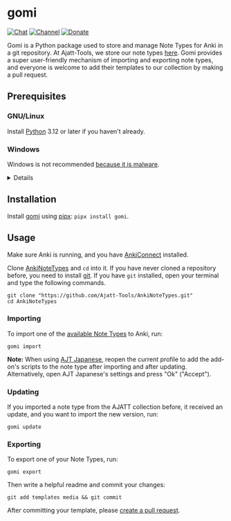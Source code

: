 # gomi

[![Chat](https://img.shields.io/badge/chat-join-green.svg)](https://tatsumoto-ren.github.io/blog/join-our-community.html)
[![Channel](https://shields.io/badge/channel-subscribe-blue?logo=telegram&color=3faee8)](https://t.me/ajatt_tools)
[![Donate](https://img.shields.io/badge/patreon-support-orange)](https://tatsumoto.neocities.org/blog/donating-to-tatsumoto)

Gomi is a Python package used to store and manage Note Types for Anki in a git repository. 
At Ajatt-Tools, we store our note types [here](https://github.com/Ajatt-Tools/AnkiNoteTypes).
Gomi provides a super user-friendly mechanism of importing and exporting note types,
and everyone is welcome to add their templates to our collection by making a pull request.

## Prerequisites

### GNU/Linux

Install [Python](https://wiki.archlinux.org/title/Python) 3.12 or later if you haven't already.

### Windows

Windows is not recommended [because it is malware](https://www.gnu.org/proprietary/malware-microsoft.html).

<details>

Install Python from the Microsoft Store or check if you already have the good version putting on your file explorer search bar
````
%LOCALAPPDATA%\Microsoft\WindowsApps\python3
````
If you have the correct version, you can just close the python's window that just popped up.

Make sure to add python3 to the `PATH`.
The path you need to add should look like `C:\Users\[YourUsername]\AppData\Local\Microsoft\WindowsApps\python3`.

If you don't have the python installed,
when you'll put this command into the search bar,
it will open a microsoft store window directly on the correct python version,
and you just need to click Download.

After doing this step, you can make sure that everything is good
by opening the command prompt with `Windows+R`, `cmd` and put the command:

```
python3 -m
```

If everything's good, you should get a response like : `Argument expected for the -m option`

</details>

## Installation

Install [gomi](https://pypi.org/project/gomi/) using [pipx](https://pipx.pypa.io/): `pipx install gomi`.

## Usage

Make sure Anki is running, and you have
[AnkiConnect](https://ankiweb.net/shared/info/2055492159)
installed.

Clone [AnkiNoteTypes](https://github.com/Ajatt-Tools/AnkiNoteTypes) and `cd` into it.
If you have never cloned a repository before,
you need to install [git](https://git-scm.com/).
If you have `git` installed,
open your terminal and type the following commands.

```
git clone "https://github.com/Ajatt-Tools/AnkiNoteTypes.git"
cd AnkiNoteTypes
```

### Importing

To import one of the
[available Note Types](https://github.com/Ajatt-Tools/AnkiNoteTypes/tree/main/templates)
to Anki, run:

```
gomi import
```

**Note:** When using [AJT Japanese](https://tatsumoto.neocities.org/blog/anki-japanese-support.html),
reopen the current profile to add the add-on's scripts to the note type after importing and after updating.
Alternatively, open AJT Japanese's settings and press "Ok" ("Accept").

### Updating

If you imported a note type from the AJATT collection before,
it received an update,
and you want to import the new version, run:

```
gomi update
```

### Exporting

To export one of your Note Types, run:

```
gomi export
```

Then write a helpful readme and commit your changes:

```
git add templates media && git commit
```

After committing your template, please [create a pull request](https://github.com/Ajatt-Tools/AnkiNoteTypes/pulls).
